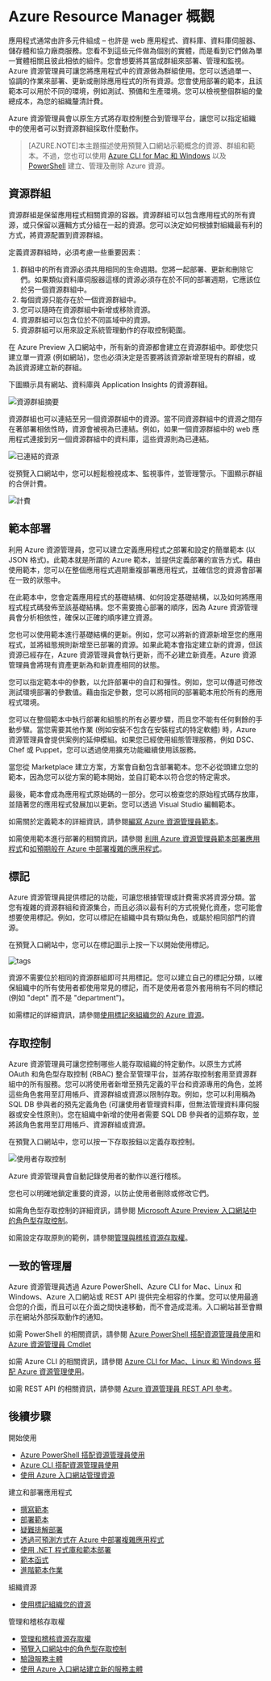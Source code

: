 <properties
   pageTitle="Azure Resource Manager 概觀"
   description="描述如何使用 Azure 資源管理員在 Azure 上進行資源的部署、管理及存取控制。"
   services="multiple"
   documentationCenter="na"
   authors="tfitzmac"
   manager="wpickett"
   editor=""/>

<tags
   ms.service="multiple"
   ms.devlang="na"
   ms.topic="get-started-article"
   ms.tgt_pltfrm="na"
   ms.workload="na"
   ms.date="06/22/2015"
   ms.author="tomfitz"/>

# Azure Resource Manager 概觀

應用程式通常由許多元件組成 – 也許是 web 應用程式、資料庫、資料庫伺服器、儲存體和協力廠商服務。您看不到這些元件做為個別的實體，而是看到它們做為單一實體相關且彼此相依的組件。您會想要將其當成群組來部署、管理和監視。Azure 資源管理員可讓您將應用程式中的資源做為群組使用。您可以透過單一、協調的作業來部署、更新或刪除應用程式的所有資源。您會使用部署的範本，且該範本可以用於不同的環境，例如測試、預備和生產環境。您可以檢視整個群組的彙總成本，為您的組織釐清計費。

Azure 資源管理員會以原生方式將存取控制整合到管理平台，讓您可以指定組織中的使用者可以對資源群組採取什麼動作。

> [AZURE.NOTE]本主題描述使用預覽入口網站示範概念的資源、群組和範本。不過，您也可以使用 [Azure CLI for Mac 和 Windows](virtual-machines/xplat-cli-azure-resource-manager.md) 以及 [PowerShell](powershell-azure-resource-manager.md) 建立、管理及刪除 Azure 資源。

## 資源群組

資源群組是保留應用程式相關資源的容器。資源群組可以包含應用程式的所有資源，或只保留以邏輯方式分組在一起的資源。您可以決定如何根據對組織最有利的方式，將資源配置到資源群組。

定義資源群組時，必須考慮一些重要因素：

1. 群組中的所有資源必須共用相同的生命週期。您將一起部署、更新和刪除它們。如果類似資料庫伺服器這樣的資源必須存在於不同的部署週期，它應該位於另一個資源群組中。
2. 每個資源只能存在於一個資源群組中。
3. 您可以隨時在資源群組中新增或移除資源。
4. 資源群組可以包含位於不同區域中的資源。
5. 資源群組可以用來設定系統管理動作的存取控制範圍。

在 Azure Preview 入口網站中，所有新的資源都會建立在資源群組中。即使您只建立單一資源 (例如網站)，您也必須決定是否要將該資源新增至現有的群組，或為該資源建立新的群組。

下圖顯示具有網站、資料庫與 Application Insights 的資源群組。

![資源群組摘要](./media/resource-group-overview/resourcegroupsummary.png)

資源群組也可以連結至另一個資源群組中的資源。當不同資源群組中的資源之間存在著部署相依性時，資源會被視為已連結。例如，如果一個資源群組中的 web 應用程式連接到另一個資源群組中的資料庫，這些資源則為已連結。

![已連結的資源](./media/resource-group-overview/linkedresource.png)

從預覽入口網站中，您可以輕鬆檢視成本、監視事件，並管理警示。下圖顯示群組的合併計費。

![計費](./media/resource-group-overview/billing.png)

## 範本部署

利用 Azure 資源管理員，您可以建立定義應用程式之部署和設定的簡單範本 (以 JSON 格式)。此範本就是所謂的 Azure 範本，並提供定義部署的宣告方式。藉由使用範本，您可以在整個應用程式週期重複部署應用程式，並確信您的資源會部署在一致的狀態中。

在此範本中，您會定義應用程式的基礎結構、如何設定基礎結構，以及如何將應用程式程式碼發佈至該基礎結構。您不需要擔心部署的順序，因為 Azure 資源管理員會分析相依性，確保以正確的順序建立資源。

您也可以使用範本進行基礎結構的更新。例如，您可以將新的資源新增至您的應用程式，並將組態規則新增至已部署的資源。如果此範本會指定建立新的資源，但該資源已經存在，Azure 資源管理員會執行更新，而不必建立新資產。Azure 資源管理員會將現有資產更新為和新資產相同的狀態。

您可以指定範本中的參數，以允許部署中的自訂和彈性。例如，您可以傳遞可修改測試環境部署的參數值。藉由指定參數，您可以將相同的部署範本用於所有的應用程式環境。

您可以在整個範本中執行部署和組態的所有必要步驟，而且您不能有任何剩餘的手動步驟。當您需要其他作業 (例如安裝不包含在安裝程式的特定軟體) 時，Azure 資源管理員會提供案例的延伸模組。如果您已經使用組態管理服務，例如 DSC、Chef 或 Puppet，您可以透過使用擴充功能繼續使用該服務。

當您從 Marketplace 建立方案，方案會自動包含部署範本。您不必從頭建立您的範本，因為您可以從方案的範本開始，並自訂範本以符合您的特定需求。

最後，範本會成為應用程式原始碼的一部分。您可以檢查您的原始程式碼存放庫，並隨著您的應用程式發展加以更新。您可以透過 Visual Studio 編輯範本。

如需關於定義範本的詳細資訊，請參閱[編寫 Azure 資源管理員範本](./resource-group-authoring-templates.md)。

如需使用範本進行部署的相關資訊，請參閱 [利用 Azure 資源管理員範本部署應用程式](azure-portal/resource-group-template-deploy.md)和[如預期般在 Azure 中部署複雜的應用程式](app-service-web/app-service-deploy-complex-application-predictably.md)。

## 標記

Azure 資源管理員提供標記的功能，可讓您根據管理或計費需求將資源分類。當您有複雜的資源群組和資源集合，而且必須以最有利的方式視覺化資產，您可能會想要使用標記。例如，您可以標記在組織中具有類似角色，或屬於相同部門的資源。

在預覽入口網站中，您可以在標記圖示上按一下以開始使用標記。

![tags](./media/resource-group-overview/tags.png)

資源不需要位於相同的資源群組即可共用標記。您可以建立自己的標記分類，以確保組織中的所有使用者都使用常見的標記，而不是使用者意外套用稍有不同的標記 (例如 "dept" 而不是 "department")。

如需標記的詳細資訊，請參閱[使用標記來組織您的 Azure 資源](./resource-group-using-tags.md)。

## 存取控制

Azure 資源管理員可讓您控制哪些人能存取組織的特定動作。以原生方式將 OAuth 和角色型存取控制 (RBAC) 整合至管理平台，並將存取控制套用至資源群組中的所有服務。您可以將使用者新增至預先定義的平台和資源專用的角色，並將這些角色套用至訂用帳戶、資源群組或資源以限制存取。例如，您可以利用稱為 SQL DB 參與者的預先定義角色 (可讓使用者管理資料庫，但無法管理資料庫伺服器或安全性原則)。您在組織中新增的使用者需要 SQL DB 參與者的這類存取，並將該角色套用至訂用帳戶、資源群組或資源。

在預覽入口網站中，您可以按一下存取按鈕以定義存取控制。

![使用者存取控制](./media/resource-group-overview/access.png)

Azure 資源管理員會自動記錄使用者的動作以進行稽核。

您也可以明確地鎖定重要的資源，以防止使用者刪除或修改它們。

如需角色型存取控制的詳細資訊，請參閱 [Microsoft Azure Preview 入口網站中的角色型存取控制](./role-based-access-control-configure.md)。

如需設定存取原則的範例，請參閱[管理與稽核資源存取權](azure-portal/resource-group-rbac.md)。

## 一致的管理層

Azure 資源管理員透過 Azure PowerShell、Azure CLI for Mac、Linux 和 Windows、Azure 入口網站或 REST API 提供完全相容的作業。您可以使用最適合您的介面，而且可以在介面之間快速移動，而不會造成混淆。入口網站甚至會顯示在網站外部採取動作的通知。

如需 PowerShell 的相關資訊，請參閱 [Azure PowerShell 搭配資源管理員使用](./powershell-azure-resource-manager.md)和 [Azure 資源管理員 Cmdlet](https://msdn.microsoft.com/library/azure/dn757692.aspx)

如需 Azure CLI 的相關資訊，請參閱 [Azure CLI for Mac、Linux 和 Windows 搭配 Azure 資源管理使用](./virtual-machines/xplat-cli-azure-resource-manager.md)。

如需 REST API 的相關資訊，請參閱 [Azure 資源管理員 REST API 參考](https://msdn.microsoft.com/library/azure/dn790568.aspx)。

## 後續步驟
開始使用

- [Azure PowerShell 搭配資源管理員使用](./powershell-azure-resource-manager.md)
- [Azure CLI 搭配資源管理員使用](./virtual-machines/xplat-cli-azure-resource-manager.md)
- [使用 Azure 入口網站管理資源](azure-portal/resource-group-portal.md)

建立和部署應用程式

- [撰寫範本](./resource-group-authoring-templates.md)
- [部署範本](azure-portal/resource-group-template-deploy.md)
- [疑難排解部署](virtual-machines/resource-group-deploy-debug.md)
- [透過可預測方式在 Azure 中部署複雜應用程式](app-service-web/app-service-deploy-complex-application-predictably.md)
- [使用 .NET 程式庫和範本部署](virtual-machines/arm-template-deployment.md)
- [範本函式](./resource-group-template-functions.md)
- [進階範本作業](./resource-group-advanced-template.md)

組織資源

- [使用標記組織您的資源](./resource-group-using-tags.md)

管理和稽核存取權

- [管理和稽核資源存取權](azure-portal/resource-group-rbac.md)
- [預覽入口網站中的角色型存取控制](./role-based-access-control-configure.md)
- [驗證服務主體](./resource-group-authenticate-service-principal.md)
- [使用 Azure 入口網站建立新的服務主體](./resource-group-create-service-principal-portal.md)

<!---HONumber=July15_HO1-->